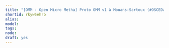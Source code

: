 ```yaml
---
title: "[OMM - Open Micro Metha] Proto OMM v1 à Mouans-Sartoux (#OSCEDays 2015)"
shortid: rkyw5ehrb
alias: 
model: 
tags: 
node: 
draft: yes
--- 
```

 